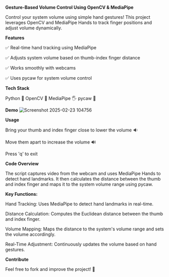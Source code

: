 **Gesture-Based Volume Control Using OpenCV & MediaPipe**

Control your system volume using simple hand gestures! This project leverages OpenCV and MediaPipe Hands to track finger positions and adjust volume dynamically.


**Features**

✅ Real-time hand tracking using MediaPipe

✅ Adjusts system volume based on thumb-index finger distance

✅ Works smoothly with webcams

✅ Uses pycaw for system volume control

**Tech Stack**

Python 🐍
OpenCV 🎥
MediaPipe 🖐
pycaw 🎵

**Demo**
![Screenshot 2025-02-23 104756](https://github.com/user-attachments/assets/c3be5115-2f1c-474d-a884-f56c730869a4)

**Usage**

Bring your thumb and index finger close to lower the volume 🔉

Move them apart to increase the volume 🔊

Press 'q' to exit

**Code Overview**

The script captures video from the webcam and uses MediaPipe Hands to detect hand landmarks. It then calculates the distance between the thumb and index finger and maps it to the system volume range using pycaw.

**Key Functions:**

Hand Tracking: Uses MediaPipe to detect hand landmarks in real-time.

Distance Calculation: Computes the Euclidean distance between the thumb and index finger.

Volume Mapping: Maps the distance to the system's volume range and sets the volume accordingly.

Real-Time Adjustment: Continuously updates the volume based on hand gestures.

**Contribute**

Feel free to fork and improve the project! 🎉
